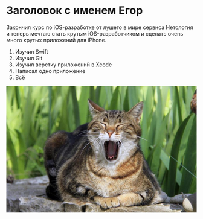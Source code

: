 #  Заголовок с именем Егор

Закончил курс по iOS-разработке от лушего в мире сервиса Нетология и теперь
мечтаю стать крутым iOS-разработчиком и сделать очень много крутых приложений
для iPhone.

1. Изучил Swift
2. Изучил Git
3. Изучил верстку приложений в Xcode
4. Написал одно приложение
5. Всё

![cat](/img/cat.jpeg)
